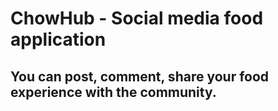 # ChowHub - Social media food application
## You can post, comment, share your food experience with the community.
